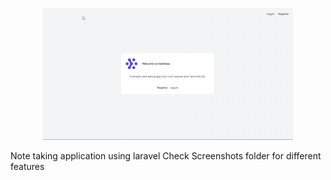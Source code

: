 <p align="center"><a href="#" target="_blank"><img src="https://github.com/elmursi/LaraNotes/blob/main/screenshots/2024-01-17%2010_02_57-.png" width="400" alt="Laravel Logo"></a></p>



<p>
    Note taking application using laravel
    Check Screenshots folder for different features
</p>
